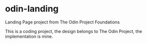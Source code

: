 # odin-landing
Landing Page project from The Odin Project Foundations

This is a coding project, the design belongs to The Odin Project, the implementation is mine.
